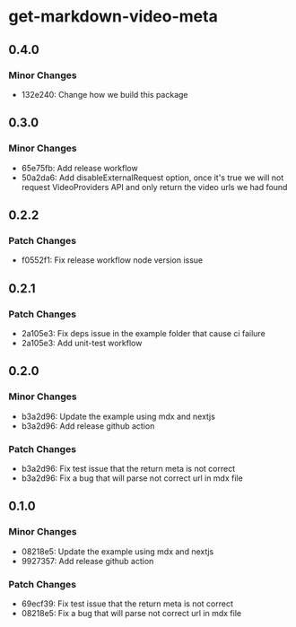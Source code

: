 # get-markdown-video-meta

## 0.4.0

### Minor Changes

- 132e240: Change how we build this package

## 0.3.0

### Minor Changes

- 65e75fb: Add release workflow
- 50a2da6: Add disableExternalRequest option, once it's true we will not request VideoProviders API and only return the video urls we had found

## 0.2.2

### Patch Changes

- f0552f1: Fix release workflow node version issue

## 0.2.1

### Patch Changes

- 2a105e3: Fix deps issue in the example folder that cause ci failure
- 2a105e3: Add unit-test workflow

## 0.2.0

### Minor Changes

- b3a2d96: Update the example using mdx and nextjs
- b3a2d96: Add release github action

### Patch Changes

- b3a2d96: Fix test issue that the return meta is not correct
- b3a2d96: Fix a bug that will parse not correct url in mdx file

## 0.1.0

### Minor Changes

- 08218e5: Update the example using mdx and nextjs
- 9927357: Add release github action

### Patch Changes

- 69ecf39: Fix test issue that the return meta is not correct
- 08218e5: Fix a bug that will parse not correct url in mdx file
